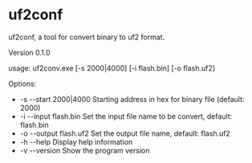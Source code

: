 # uf2conf

uf2conf, a tool for convert binary to uf2 format.

Version 0.1.0

usage:
    uf2conv.exe [-s 2000|4000] [-i flash.bin] [-o flash.uf2]

Options:
-    -s --start 2000|4000    Starting address in hex for binary file (default: 2000)
-    -i --input flash.bin    Set the input file name to be convert, default: flash.bin
-    -o --output flash.uf2   Set the output file name, default: flash.uf2
-    -h --help               Display help information
-    -v --version            Show the program version


